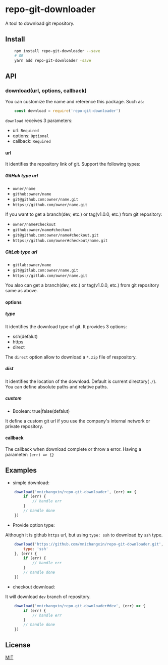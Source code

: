 # repo-git-downloader

A tool to download git repository.

## Install

```sh
    npm install repo-git-downloader --save
    # OR
    yarn add repo-git-downloader -save
```

## API

### download(url, options, callback)

You can customize the name and reference this package. Such as:

``` js
    const download = require('repo-git-downloader')
```

`download` receives 3 parameters:

* url: `Required`
* options: `Optional`
* callback: `Required`

#### url

It identifies the repository link of git. Support the following types:

##### GitHub type url

* `owner/name`
* `github:owner/name`
* `git@github.com:owner/name.git`
* `https://github.com/owner/name.git`

If you want to get a branch(dev, etc.) or tag(v1.0.0, etc.) from git repository:

* `owner/name#checkout`
* `github:owner/name#checkout`
* `git@github.com:owner/name#checkout.git`
* `https://github.com/owner#checkout/name.git`

##### GitLab type url

* `gitlab:owner/name`
* `git@gitlab.com:owner/name.git`
* `https://gitlab.com/owner/name.git`

You also can get a branch(dev, etc.) or tag(v1.0.0, etc.) from git repository same as above.

#### options

##### type

It identifies the download type of git. It provides 3 options:

* ssh(defalut)
* https
* direct

The `direct` option allow to download a `*.zip` file of respository.

##### dist

It identifies the location of the download. Default is current directory(`./`). You can define absolute paths and relative paths.

##### custom

* Boolean: true|false(defalut)

It define a custom git url if you use the company's internal network or private repository.

#### callback

The callback when download complete or throw a error. Having a parameter: `(err) => {}`

## Examples

* simple download:

``` js
    download('mnichangxin/repo-git-downloader', (err) => {
        if (err) {
            // handle err
        }
        // handle done
    })
```

* Provide option type:

Although it is github `https` url, but using `type: ssh` to download by `ssh` type.

``` js
    download('https://github.com/mnichangxin/repo-git-downloader.git', {
        type: 'ssh'
    }, (err) {
        if (err) {
            // handle err
        }
        // handle done
    })
```

* checkout download:

It will download `dev` branch of repository. 

``` js
    download('mnichangxin/repo-git-downloader#dev', (err) => {
        if (err) {
            // handle err
        }
        // handle done
    })
```

## License

[MIT](http://opensource.org/licenses/MIT)